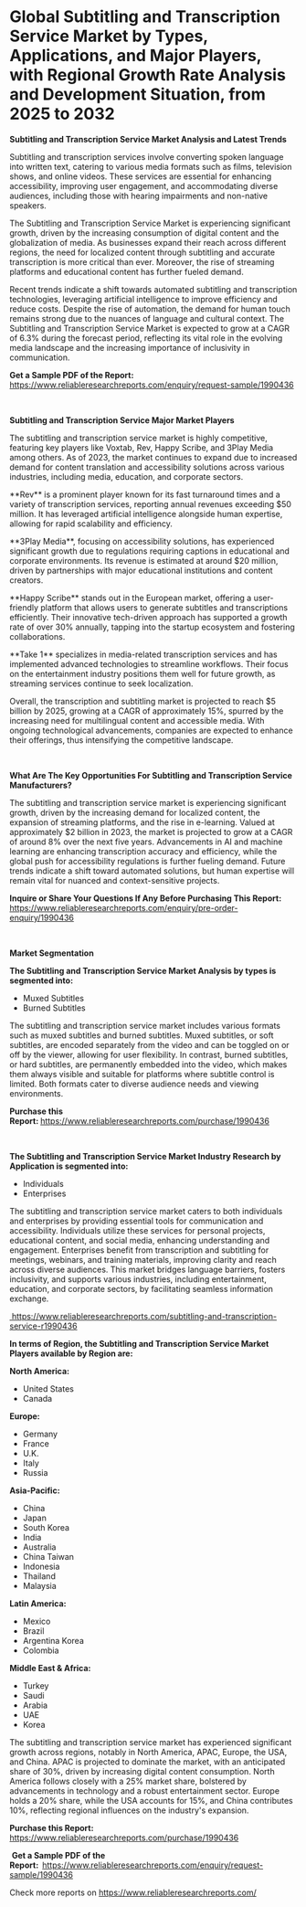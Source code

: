 <p><h1>Global Subtitling and Transcription Service Market by Types, Applications, and Major Players, with Regional Growth Rate Analysis and Development Situation, from 2025 to 2032</h1></p><p><strong>Subtitling and Transcription Service Market Analysis and Latest Trends</strong></p>
<p><p>Subtitling and transcription services involve converting spoken language into written text, catering to various media formats such as films, television shows, and online videos. These services are essential for enhancing accessibility, improving user engagement, and accommodating diverse audiences, including those with hearing impairments and non-native speakers.</p><p>The Subtitling and Transcription Service Market is experiencing significant growth, driven by the increasing consumption of digital content and the globalization of media. As businesses expand their reach across different regions, the need for localized content through subtitling and accurate transcription is more critical than ever. Moreover, the rise of streaming platforms and educational content has further fueled demand.</p><p>Recent trends indicate a shift towards automated subtitling and transcription technologies, leveraging artificial intelligence to improve efficiency and reduce costs. Despite the rise of automation, the demand for human touch remains strong due to the nuances of language and cultural context. The Subtitling and Transcription Service Market is expected to grow at a CAGR of 6.3% during the forecast period, reflecting its vital role in the evolving media landscape and the increasing importance of inclusivity in communication.</p></p>
<p><strong>Get a Sample PDF of the Report:&nbsp;</strong> <a href="https://www.reliableresearchreports.com/enquiry/request-sample/1990436?utm_campaign=2243&utm_medium=2&utm_source=Github&utm_content=ia&utm_term=11032025&utm_id=subtitling-and-transcription-service">https://www.reliableresearchreports.com/enquiry/request-sample/1990436</a></p>
<p>&nbsp;</p>
<p><strong>Subtitling and Transcription Service Major Market Players</strong></p>
<p><p>The subtitling and transcription service market is highly competitive, featuring key players like Voxtab, Rev, Happy Scribe, and 3Play Media among others. As of 2023, the market continues to expand due to increased demand for content translation and accessibility solutions across various industries, including media, education, and corporate sectors.</p><p>**Rev** is a prominent player known for its fast turnaround times and a variety of transcription services, reporting annual revenues exceeding $50 million. It has leveraged artificial intelligence alongside human expertise, allowing for rapid scalability and efficiency.</p><p>**3Play Media**, focusing on accessibility solutions, has experienced significant growth due to regulations requiring captions in educational and corporate environments. Its revenue is estimated at around $20 million, driven by partnerships with major educational institutions and content creators.</p><p>**Happy Scribe** stands out in the European market, offering a user-friendly platform that allows users to generate subtitles and transcriptions efficiently. Their innovative tech-driven approach has supported a growth rate of over 30% annually, tapping into the startup ecosystem and fostering collaborations.</p><p>**Take 1** specializes in media-related transcription services and has implemented advanced technologies to streamline workflows. Their focus on the entertainment industry positions them well for future growth, as streaming services continue to seek localization.</p><p>Overall, the transcription and subtitling market is projected to reach $5 billion by 2025, growing at a CAGR of approximately 15%, spurred by the increasing need for multilingual content and accessible media. With ongoing technological advancements, companies are expected to enhance their offerings, thus intensifying the competitive landscape.</p></p>
<p>&nbsp;</p>
<p><strong>What Are The Key Opportunities For Subtitling and Transcription Service Manufacturers?</strong></p>
<p><p>The subtitling and transcription service market is experiencing significant growth, driven by the increasing demand for localized content, the expansion of streaming platforms, and the rise in e-learning. Valued at approximately $2 billion in 2023, the market is projected to grow at a CAGR of around 8% over the next five years. Advancements in AI and machine learning are enhancing transcription accuracy and efficiency, while the global push for accessibility regulations is further fueling demand. Future trends indicate a shift toward automated solutions, but human expertise will remain vital for nuanced and context-sensitive projects.</p></p>
<p><strong>Inquire or Share Your Questions If Any Before Purchasing This Report:</strong> <a href="https://www.reliableresearchreports.com/enquiry/pre-order-enquiry/1990436?utm_campaign=2243&utm_medium=2&utm_source=Github&utm_content=ia&utm_term=11032025&utm_id=subtitling-and-transcription-service">https://www.reliableresearchreports.com/enquiry/pre-order-enquiry/1990436</a></p>
<p>&nbsp;</p>
<p><strong>Market Segmentation</strong></p>
<p><strong>The Subtitling and Transcription Service Market Analysis by types is segmented into:</strong></p>
<p><ul><li>Muxed Subtitles</li><li>Burned Subtitles</li></ul></p>
<p><p>The subtitling and transcription service market includes various formats such as muxed subtitles and burned subtitles. Muxed subtitles, or soft subtitles, are encoded separately from the video and can be toggled on or off by the viewer, allowing for user flexibility. In contrast, burned subtitles, or hard subtitles, are permanently embedded into the video, which makes them always visible and suitable for platforms where subtitle control is limited. Both formats cater to diverse audience needs and viewing environments.</p></p>
<p><strong>Purchase this Report:&nbsp;</strong><a href="https://www.reliableresearchreports.com/purchase/1990436?utm_campaign=2243&utm_medium=2&utm_source=Github&utm_content=ia&utm_term=11032025&utm_id=subtitling-and-transcription-service">https://www.reliableresearchreports.com/purchase/1990436</a></p>
<p>&nbsp;</p>
<p><strong>The Subtitling and Transcription Service Market Industry Research by Application is segmented into:</strong></p>
<p><ul><li>Individuals</li><li>Enterprises</li></ul></p>
<p><p>The subtitling and transcription service market caters to both individuals and enterprises by providing essential tools for communication and accessibility. Individuals utilize these services for personal projects, educational content, and social media, enhancing understanding and engagement. Enterprises benefit from transcription and subtitling for meetings, webinars, and training materials, improving clarity and reach across diverse audiences. This market bridges language barriers, fosters inclusivity, and supports various industries, including entertainment, education, and corporate sectors, by facilitating seamless information exchange.</p></p>
<p><a href="https://www.reliableresearchreports.com/subtitling-and-transcription-service-r1990436?utm_campaign=2243&utm_medium=2&utm_source=Github&utm_content=ia&utm_term=11032025&utm_id=subtitling-and-transcription-service">&nbsp;https://www.reliableresearchreports.com/subtitling-and-transcription-service-r1990436</a></p>
<p><strong>In terms of Region, the Subtitling and Transcription Service Market Players available by Region are:</strong></p>
<p>
    <p> <strong> North America: </strong>
        <ul>
            <li>United States</li>
            <li>Canada</li>
        </ul>
        </p> 
    <p> <strong> Europe: </strong>
        <ul>
            <li>Germany</li>
            <li>France</li>
            <li>U.K.</li>
            <li>Italy</li>
            <li>Russia</li>
        </ul>
        </p> 
    <p> <strong> Asia-Pacific: </strong>
        <ul>
            <li>China</li>
            <li>Japan</li>
            <li>South Korea</li>
            <li>India</li>
            <li>Australia</li>
            <li>China Taiwan</li>
            <li>Indonesia</li>
            <li>Thailand</li>
            <li>Malaysia</li>
        </ul>
        </p> 
    <p> <strong> Latin America: </strong>
        <ul>
            <li>Mexico</li>
            <li>Brazil</li>
            <li>Argentina Korea</li>
            <li>Colombia</li>
        </ul>
        </p> 
    <p> <strong> Middle East & Africa: </strong>
        <ul>
            <li>Turkey</li>
            <li>Saudi</li>
            <li>Arabia</li>
            <li>UAE</li>
            <li>Korea</li>
        </ul>
    </p>
    </p>
<p><p>The subtitling and transcription service market has experienced significant growth across regions, notably in North America, APAC, Europe, the USA, and China. APAC is projected to dominate the market, with an anticipated share of 30%, driven by increasing digital content consumption. North America follows closely with a 25% market share, bolstered by advancements in technology and a robust entertainment sector. Europe holds a 20% share, while the USA accounts for 15%, and China contributes 10%, reflecting regional influences on the industry's expansion.</p></p>
<p><strong>Purchase this Report: </strong><a href="https://www.reliableresearchreports.com/purchase/1990436?utm_campaign=2243&utm_medium=2&utm_source=Github&utm_content=ia&utm_term=11032025&utm_id=subtitling-and-transcription-service">https://www.reliableresearchreports.com/purchase/1990436</a></p>
<p>&nbsp;<strong>Get a Sample PDF of the Report:&nbsp;&nbsp;</strong><a href="https://www.reliableresearchreports.com/enquiry/request-sample/1990436?utm_campaign=2243&utm_medium=2&utm_source=Github&utm_content=ia&utm_term=11032025&utm_id=subtitling-and-transcription-service">https://www.reliableresearchreports.com/enquiry/request-sample/1990436</a></p>
<p><strong></strong></p>
<p>Check more reports on <a href="https://www.reliableresearchreports.com/?utm_campaign=2243&utm_medium=2&utm_source=Github&utm_content=ia&utm_term=11032025&utm_id=subtitling-and-transcription-service">https://www.reliableresearchreports.com/</a></p>
